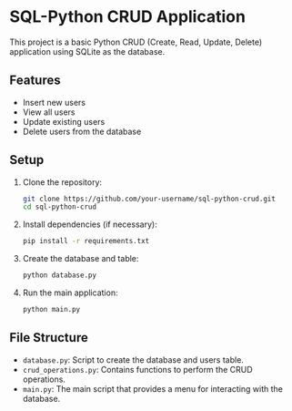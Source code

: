# SQL-Python CRUD Application

This project is a basic Python CRUD (Create, Read, Update, Delete) application using SQLite as the database.

## Features

- Insert new users
- View all users
- Update existing users
- Delete users from the database

## Setup

1. Clone the repository:
    ```bash
    git clone https://github.com/your-username/sql-python-crud.git
    cd sql-python-crud
    ```

2. Install dependencies (if necessary):
    ```bash
    pip install -r requirements.txt
    ```

3. Create the database and table:
    ```bash
    python database.py
    ```

4. Run the main application:
    ```bash
    python main.py
    ```

## File Structure

- `database.py`: Script to create the database and users table.
- `crud_operations.py`: Contains functions to perform the CRUD operations.
- `main.py`: The main script that provides a menu for interacting with the database.

